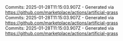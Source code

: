 Commits: 2025-01-28T11:15:03.907Z - Generated via https://github.com/marketplace/actions/artificial-grass
<br>
Commits: 2025-01-28T11:15:03.907Z - Generated via https://github.com/marketplace/actions/artificial-grass
<br>
Commits: 2025-01-28T11:15:03.907Z - Generated via https://github.com/marketplace/actions/artificial-grass
<br>
